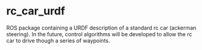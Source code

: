 # rc_car_urdf
ROS package containing a URDF description of a standard rc car (ackerman steering). In the future, control algorithms will be developed to allow the rc car to drive though a series of waypoints.
